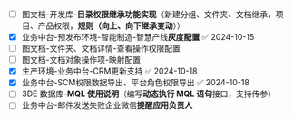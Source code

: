 - [ ] 图文档-开发库-**目录权限继承功能实现**（新建分组、文件夹、文档继承，项目、产品权限，**规则（向上、向下继承变动**））
- [x] 业务中台-预发布环境-智能制造-智慧产线**灰度配置** ✅ 2024-10-15
- [ ] 图文档-文件夹、文档详情-查看操作权限配置
- [ ] 图文档-文档对象操作项-映射配置
- [x] 生产环境-业务中台-CRM更新支持 ✅ 2024-10-18
- [x] 业务中台-SCM权限数据导出、平台角色权限导出 ✅ 2024-10-18
- [ ] 3DE 数据库-**MQL 使用说明**（编写**动态执行 MQL 语句**接口，支持传参）
- [ ] 业务中台-邮件发送失败企业微信**提醒应用负责人**